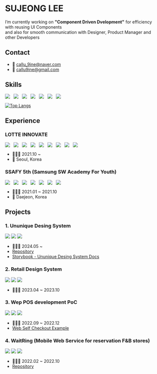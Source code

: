 <!--
**callu9/callu9** is a ✨ _special_ ✨ repository because its `README.md` (this file) appears on your GitHub profile.

Here are some ideas to get you started:

- 🔭 I’m currently working on ...
- 🌱 I’m currently learning ...
- 👯 I’m looking to collaborate on ...
- 🤔 I’m looking for help with ...
- 💬 Ask me about ...
- 📫 How to reach me: ...
- 😄 Pronouns: ...
- ⚡ Fun fact: ...
-->
# SUJEONG LEE

I’m currently working on <strong>"Component Driven Dvelopment"</strong> for efficiency with reusing UI Components <br/>
and also for smooth communication with Designer, Product Manager and other Developers


## Contact
- 💌 callu_9ine@naver.com
- 💌 callu9ine@gmail.com


## Skills

<div style='display: flex; gap: 12px'>
<img src="https://img.shields.io/badge/React-20232A?style=for-the-badge&logo=react&logoColor=61DAFB" />
<img src="https://img.shields.io/badge/JavaScript-F7DF1E?style=for-the-badge&logo=JavaScript&logoColor=white" />
<img src="https://img.shields.io/badge/Sass-CC6699?style=for-the-badge&logo=sass&logoColor=white" />
<img src="https://img.shields.io/badge/HTML5-E34F26?style=for-the-badge&logo=html5&logoColor=white" />
<img src="https://img.shields.io/badge/CSS3-1572B6?style=for-the-badge&logo=css3&logoColor=white" />
<img src="https://img.shields.io/badge/TypeScript-007ACC?style=for-the-badge&logo=typescript&logoColor=white" />
<img src="https://img.shields.io/badge/Vue.js-35495E?style=for-the-badge&logo=vue.js&logoColor=4FC08D" />
</div>


[![Top Langs](https://github-readme-stats.vercel.app/api/top-langs/?username=callu9)](https://github.com/anuraghazra/github-readme-stats)


## Experience

### LOTTE INNOVATE 

<div style='display: flex; gap: 12px'> 
  <img src="https://img.shields.io/badge/React-20232A?style=for-the-badge&logo=react&logoColor=61DAFB" /> 
  <img src="https://img.shields.io/badge/JavaScript-F7DF1E?style=for-the-badge&logo=JavaScript&logoColor=white" /> 
  <img src="https://img.shields.io/badge/Sass-CC6699?style=for-the-badge&logo=sass&logoColor=white" /> 
  <img src="https://img.shields.io/badge/HTML5-E34F26?style=for-the-badge&logo=html5&logoColor=white" /> 
  <img src="https://img.shields.io/badge/CSS3-1572B6?style=for-the-badge&logo=css3&logoColor=white" /> 
  <img src="https://img.shields.io/badge/TypeScript-007ACC?style=for-the-badge&logo=typescript&logoColor=white" /> 
  <img src="https://img.shields.io/badge/Vue.js-35495E?style=for-the-badge&logo=vue.js&logoColor=4FC08D" /> 
  <img src="https://img.shields.io/badge/Java-ED8B00?style=for-the-badge&logo=openjdk&logoColor=white" /> 
  <img src="https://img.shields.io/badge/C%23-239120?style=for-the-badge&logo=c-sharp&logoColor=white" /> 
</div>

- 🏃🏻‍♀️ 2021.10 ~
- 🧭 Seoul, Korea     

### SSAFY 5th (Samsung SW Academy For Youth)

<div style='display: flex; gap: 12px'>
  <img src="https://img.shields.io/badge/Vue.js-35495E?style=for-the-badge&logo=vue.js&logoColor=4FC08D" />
  <img src="https://img.shields.io/badge/JavaScript-F7DF1E?style=for-the-badge&logo=JavaScript&logoColor=white" />
  <img src="https://img.shields.io/badge/jQuery-0769AD?style=for-the-badge&logo=jquery&logoColor=white" />
  <img src="https://img.shields.io/badge/HTML5-E34F26?style=for-the-badge&logo=html5&logoColor=white" />
  <img src="https://img.shields.io/badge/CSS3-1572B6?style=for-the-badge&logo=css3&logoColor=white" />
  <img src="https://img.shields.io/badge/Java-ED8B00?style=for-the-badge&logo=openjdk&logoColor=white" />
  <img src="https://img.shields.io/badge/Spring-6DB33F?style=for-the-badge&logo=spring&logoColor=white" />
</div>

- 🏃🏻‍♀️ 2021.01 ~ 2021.10
- 🧭 Daejeon, Korea


## Projects

### 1. Ununique Desing System
  
<img src="https://img.shields.io/badge/React-20232A?style=for-the-badge&logo=react&logoColor=61DAFB" /> <img src="https://img.shields.io/badge/TypeScript-007ACC?style=for-the-badge&logo=typescript&logoColor=white" /> <img src="https://img.shields.io/badge/styled--components-DB7093?style=for-the-badge&logo=styled-components&logoColor=white" />

- 🏃🏻‍♀️ 2024.05 ~
- [Repository](https://github.com/EscapeRoomEngs/ununique-design-system-web)
- [Storybook - Ununique Desing System Docs](https://667cc5b39b0826f0a57d0da5-oxdpygsksl.chromatic.com/)

### 2. Retail Design System

<img src="https://img.shields.io/badge/React-20232A?style=for-the-badge&logo=react&logoColor=61DAFB" /> <img src="https://img.shields.io/badge/JavaScript-F7DF1E?style=for-the-badge&logo=JavaScript&logoColor=white" /> <img src="https://img.shields.io/badge/Sass-CC6699?style=for-the-badge&logo=sass&logoColor=white" />

- 🏃🏻‍♀️ 2023.04 ~ 2023.10

### 3. Wep POS development PoC

<img src="https://img.shields.io/badge/React-20232A?style=for-the-badge&logo=react&logoColor=61DAFB" /> <img src="https://img.shields.io/badge/JavaScript-F7DF1E?style=for-the-badge&logo=JavaScript&logoColor=white" /> <img src="https://img.shields.io/badge/Sass-CC6699?style=for-the-badge&logo=sass&logoColor=white" />

- 🏃🏻‍♀️ 2022.09 ~ 2022.12
- [Web Self Checkout Example](https://lottemart-self-checkout.netlify.app/)

### 4. WaitRing (Mobile Web Service for reservation F&B stores)

<img src="https://img.shields.io/badge/React-20232A?style=for-the-badge&logo=react&logoColor=61DAFB" /> <img src="https://img.shields.io/badge/JavaScript-F7DF1E?style=for-the-badge&logo=JavaScript&logoColor=white" /> <img src="https://img.shields.io/badge/Sass-CC6699?style=for-the-badge&logo=sass&logoColor=white" />

- 🏃🏻‍♀️ 2022.02 ~ 2022.10
- [Repository](https://github.com/callu9/wait-ring)

